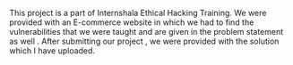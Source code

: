 This project is a part of Internshala Ethical Hacking Training. We were provided with an E-commerce website in which we had to find the vulnerabilities that we were taught and are given in the problem statement as well . After submitting our project , we were provided with the solution which I have uploaded.
